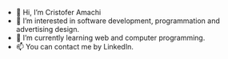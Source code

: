 - 👋 Hi, I’m Cristofer Amachi
- 👀 I’m interested in software development, programmation and advertising design.
- 🌱 I’m currently learning web and computer programming.
- 📫 You can contact me by LinkedIn.

<!---
cristoferamachi/cristoferamachi is a ✨ special ✨ repository because its `README.md` (this file) appears on your GitHub profile.
You can click the Preview link to take a look at your changes.
--->
